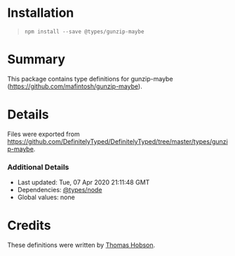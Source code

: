 # Installation
> `npm install --save @types/gunzip-maybe`

# Summary
This package contains type definitions for gunzip-maybe (https://github.com/mafintosh/gunzip-maybe).

# Details
Files were exported from https://github.com/DefinitelyTyped/DefinitelyTyped/tree/master/types/gunzip-maybe.

### Additional Details
 * Last updated: Tue, 07 Apr 2020 21:11:48 GMT
 * Dependencies: [@types/node](https://npmjs.com/package/@types/node)
 * Global values: none

# Credits
These definitions were written by [Thomas Hobson](https://github.com/hexf).
